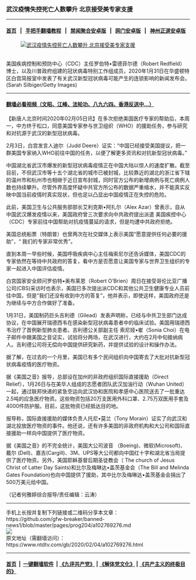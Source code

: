 ### 武汉疫情失控死亡人数攀升 北京接受美专家支援
------------------------

#### [首页](https://github.com/gfw-breaker/banned-news1/blob/master/README.md) &nbsp;&nbsp;|&nbsp;&nbsp; [手把手翻墙教程](https://github.com/gfw-breaker/guides/wiki) &nbsp;&nbsp;|&nbsp;&nbsp; [禁闻聚合安卓版](https://github.com/gfw-breaker/bn-android) &nbsp;&nbsp;|&nbsp;&nbsp; [网门安卓版](https://github.com/oGate2/oGate) &nbsp;&nbsp;|&nbsp;&nbsp; [神州正道安卓版](https://github.com/SzzdOgate/update) 



<div><div class="featured_image">
 <a href="https://i.ntdtv.com/assets/uploads/2020/02/GettyImages-1197857375-1.jpg" target="_blank">
  <figure>
   <img alt="武汉疫情失控死亡人数攀升 北京接受美专家支援" src="https://i.ntdtv.com/assets/uploads/2020/02/GettyImages-1197857375-1-800x450.jpg"/>
  </figure><br/>
 </a>
 <span class="caption">
  美国疾病控制和预防中心（CDC）主任罗伯特•雷德菲尔德（Robert Redfield）博士，以及川普政府组建的冠状病毒特别工作组成员，2020年1月31日在华盛顿特区白宫简报室中发表了有关武汉新型冠状病毒可能产生的连锁影响的新闻发布会。(Sarah Silbiger/Getty Images)
 </span>
</div>
</div><hr/>

#### [翻墙必看视频（文昭、江峰、法轮功、八九六四、香港反送中...）](http://167.172.214.107/home.html)

<div><div class="post_content" itemprop="articleBody">
 <p>
  【新唐人北京时间2020年02月05日讯】在多次拒绝美国医疗专家的帮助后，本周一，中方终于松口，同意美国专家参与世卫组织（WHO）的援助任务，参与研究和对抗源于武汉的新型冠状病毒。
 </p>
 <p>
  2月3日，白宫发言人迪尔（Judd Deere）证实：“中国已经接受美国提议，把一群美国专家纳入WHO前往中国的任务，以便了解更多资讯和对抗新型冠状病毒。”
 </p>
 <p>
  中国湖北省武汉市爆发的新型冠状病毒疫情正在中国大陆以惊人的速度扩散。截至目前，不但武汉市等十五个湖北省的城市已被封城，比较靠近的湖北的浙江省下辖的温州市和杭州市也相继于近日宣布封城，同时官方公布的新增病例与死亡病例人数也持续攀升。尽管外界高度怀疑中共官方所公布的数据严重缩水，并不能真实反映中国当前疫情时真实现状，但也足以凸显出中国疫情正在失控的危险。
 </p>
 <p>
  此前，美国卫生与公共服务部部长艾利克斯•阿扎尔（Alex Azar）曾表示，自从中国武汉爆发疫情以来，美国政府曾三次要求向中共政府提出派遣
  <ok href="https://www.ntdtv.com/gb/美国疾控中心.htm">
   美国疾控中心
  </ok>
  （CDC）专家前往中国帮助对抗疫情蔓延的请求，但是均遭中共政府拒绝。
 </p>
 <p>
  美国总统船票（特朗普）也曾两次在社交媒体上表示美国“愿意提供任何必要的援助”，“ 我们的专家非常优秀”。
 </p>
 <p>
  直到本周一早些时候，美国呼吸疾病中心主任梅索尼尔还告诉媒体，美国CDC的专家依然在等待中共政府的答复，看中方是否愿意让美国专家与世界卫生组织的专家一起进入中国评估疫情。
 </p>
 <p>
  白宫国家安全顾问罗伯特•奥布莱恩（Robert O’Brien）周日在接受哥伦比亚广播公司(CBS)采访时也表示，美国已多次提出派CDC和其他公共卫生健康专业人员前往中国，但是“我们还没有收到中方的答复”，他并表示，即使这样，美国政府还是为继续与中方合作做好了准备。
 </p>
 <p>
  1月31日，美国制药巨头吉利德（Gilead）发表声明称，已经与中共卫生部门达成协议，在中国展开瑞德西韦在感染新型冠状病毒患者中的临床试验。美国用瑞德西韦治疗了首例新型肺炎患者。吉利德公关部副主任 索尼娅•崔（Sonia Choi）在电子邮件中跟美国之音证实，试验将分两场，在武汉进行，大约在2月中旬接纳病人。吉利德公司将无偿向中国提供研究新药，并提供试验的设计和操作办法。
 </p>
 <p>
  据了解，在过去的一个月里，美国已有多个民间组织向中国寄去了大批对抗新型冠状病毒疫情的医疗物资。
 </p>
 <p>
  据《美国之音》报导，总部设在加州的非政府组织国际直接援助（Direct Relief），1月26日与在美华人组成的志愿者团队武汉加油行动（Wuhan United）一起，通过联邦快递的紧急空运向武汉协和医院和孝感中心医院送去了一批重达2.5吨的应急医疗物资。这些物资包括20万支医用外科口罩、2.75万双医用手套及4000件防护服。目前，这批物资已经抵达目的地。
 </p>
 <p>
  报导称，国际直接援助的媒体负责人托尼•莫兰（Tony Morain）证实了向武汉和湖北投放医疗物资的事件。他还说，还有许多美国的非政府机构和大公司和国际直接援助一样向中国提供了医疗物资。
 </p>
 <p>
  据《美国之音》的不完全统计，美国大公司波音 （Boeing)、微软(Microsoft)、戴尔 (Dell)、嘉吉(Cargill)、3M、UPS等大公司都向中国红十字和湖北省当局提供了医疗物资。另外，美国耶稣基督后期圣徒教会（ The church of Jesus Christ of Latter Day Saints)和比尔及梅琳达•盖茨基金会（The Bill and Melinda Gates Foundation)也向中国提供了援助，其中比尔及梅琳达•盖茨基金会捐出了500万美元给中国。
 </p>
 <p>
  （记者何雅婷综合报导/责任编辑：云涛）
 </p>
 <div class="single_ad">
 </div>
</div>
</div>
<hr/>
手机上长按并复制下列链接或二维码分享本文章：<br/>
https://github.com/gfw-breaker/banned-news1/blob/master/pages/prog204/a102769276.md <br/>
<a href='https://github.com/gfw-breaker/banned-news1/blob/master/pages/prog204/a102769276.md'><img src='https://github.com/gfw-breaker/banned-news1/blob/master/pages/prog204/a102769276.md.png'/></a> <br/>
原文地址（需翻墙访问）：https://www.ntdtv.com/gb/2020/02/04/a102769276.html


------------------------
#### [首页](https://github.com/gfw-breaker/banned-news1/blob/master/README.md) &nbsp;|&nbsp; [一键翻墙软件](https://github.com/gfw-breaker/nogfw/blob/master/README.md) &nbsp;| [《九评共产党》](https://github.com/gfw-breaker/9ping.md/blob/master/README.md#九评之一评共产党是什么) | [《解体党文化》](https://github.com/gfw-breaker/jtdwh.md/blob/master/README.md) | [《共产主义的终极目的》](https://github.com/gfw-breaker/gczydzjmd.md/blob/master/README.md)


<img src='http://gfw-breaker.win/banned-news/pages/prog204/a102769276.md' width='0px' height='0px'/>